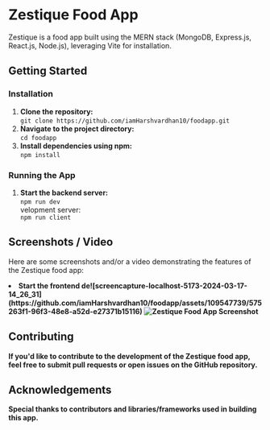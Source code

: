 
<h1>Zestique Food App</h1>
<p>Zestique is a food app built using the MERN stack (MongoDB, Express.js, React.js, Node.js), leveraging Vite for installation.</p>

<h2>Getting Started</h2>
<h3>Installation</h3>
<ol>
        <li><strong>Clone the repository:</strong><br>
            <code>git clone https://github.com/iamHarshvardhan10/foodapp.git</code></li>
        <li><strong>Navigate to the project directory:</strong><br>
            <code>cd foodapp</code></li>
        <li><strong>Install dependencies using npm:</strong><br>
            <code>npm install</code></li>
</ol>

<h3>Running the App</h3>
<ol>
        <li><strong>Start the backend server:</strong><br>
            <code>npm run dev</code></li>
velopment server:</strong><br>
            <code>npm run client</code></li>
</ol>


<h2>Screenshots / Video</h2>
<p>Here are some screenshots and/or a video demonstrating the features of the Zestique food app:</p>
    <!-- Add your screenshots or embed a video here -->
        <li><strong>Start the frontend de![screencapture-localhost-5173-2024-03-17-14_26_31](https://github.com/iamHarshvardhan10/foodapp/assets/109547739/575263f1-96f3-48e8-a52d-e27371b15116)
<img src="" alt="Zestique Food App Screenshot">

<h2>Contributing</h2>
<p>If you'd like to contribute to the development of the Zestique food app, feel free to submit pull requests or open issues on the GitHub repository.</p>

<h2>Acknowledgements</h2>
<p>Special thanks to contributors and libraries/frameworks used in building this app.</p>

